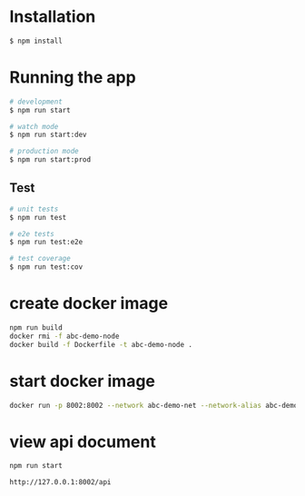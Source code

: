 
# Installation

```bash
$ npm install
```

# Running the app

```bash
# development
$ npm run start

# watch mode
$ npm run start:dev

# production mode
$ npm run start:prod
```

## Test

```bash
# unit tests
$ npm run test

# e2e tests
$ npm run test:e2e

# test coverage
$ npm run test:cov
```

# create docker image

```bash
npm run build
docker rmi -f abc-demo-node
docker build -f Dockerfile -t abc-demo-node .
```

# start docker image

```bash
docker run -p 8002:8002 --network abc-demo-net --network-alias abc-demo-node -d abc-demo-node
```

# view api document

```bash
npm run start

http://127.0.0.1:8002/api
```

